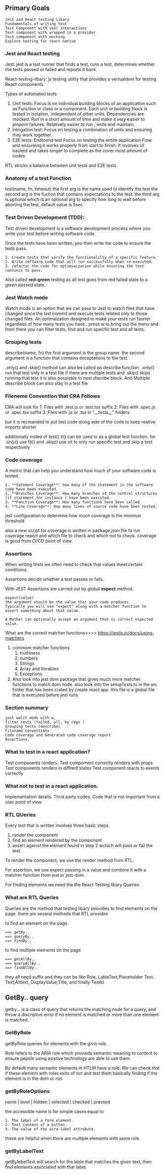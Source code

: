 ## Primary Goals

    Jest and React testing libary
    Fundamentals of writing test
    Test Component with user interactions
    Test component with wrapped in a provider
    Test component with mocking
    Explore testing for react native

### Jest and React testing

Jest: jest is a test runner that finds a test, runs a test, determines whether the tests passed or failed and reports it back.

React-testing-libary: js testing utility that provides a vertualdom for testing React components

Types of automated tests

1. Unit tests: Focus is on individual building blocks of an application such as Function or class or a component. Each unit or building block is tested in isolation, independent of other units. Dependencies are mocked. Run in a short amount of time and make it very easier to pinpont failures. Relatively easier to run , write and maintain.
2. Intrigation test: Focus on testing a combination of units and ensuring they work together.
3. E2E tests: Endtoend test Focus on testing the entire application Flow and ensureing it works properly from start to finish. It involves UI backed and takes longer to complete as the cover most amount of codes

RTL stricks a balance between unit tests and E2E tests

### Anatomy of a test Function

test(name, fn, timeout)
the first arg is the name used to identify the test
the second arg is the fuction that contains expectations to the test.
the third arg is optional which is an optional arg to specify how long to wait before aborting the test, default value is 5sec

### Test Driven Development (TDD):

Test driven development is a software development process where you write your test before writing software code.

Once the tests have been written, you then write the code to ensure the tests pass.

    1. Create tests that varify the functionalilty of a specific feature.
    2. Write software code that will run successfully when re-executed.
    3. refactor the code for optimsaization while ensuring the test contunis to pass.

Also called **red-green** testing as all test goes from red failed state to a green passed state.

### Jest Watch mode

Watch mode is an option that we can pass to Jest to watch files that have changed since the last commit and execute tests related only to those changed files.
An optimaization designed to make your tests run fasrter regardless of how many tests you have .
press w to bring out the menu and from there you can filter tests, find and run specific test and all tests.

### Grouping tests

describe(name, fn)
the first argument is the group name.
the second argument is a function that contains exceptations to the test.

.only() and .skip() method can also be called on describe function.
.only() run that test only in a test file if there are multiple tests and .skip() skips running that test
it is also possiable to nest discribe block.
And Multiple describe block can also stay in a test file

### Fileneme Convention that CRA Follows

CRA will look for 1. Files with .test.js or .test.tsx suffix 2. Files with .spec.js or .spec.tsx suffix 3. Files with .js or .tsx in "\_\_tests\_\_" folders

but it is recmanded to put test code along side of the code to keep reative imports shorter

additionally insted of test() it() can be used to as a global test function. for .only() use fit() and .skip() use xit to only run specific test and skip a test respectively

### Code coverage

A metric that can help you understand how much of your software code is tested .

    1. **Satement Coverage**: how many of the statement in the software code have been executed.
    2. **Branches Coverage**: How many branches of the control structures (if statement for instance ) have been executed.
    3. **Function Coverage**: How many functions have been called
    4. **Line Coverage**: How many lines of source code have been tested.

jest configuration to determine how much coverage is the minimun threshold

also a new script for coverage is written in package.json file to run coverage report and which file to check and which not to check.
coverage is good from CI/CD point of view.

### Assertions

When writing tests we often need to check that values meet certain conditions.

Assertions decide whether a test passes or fails.

With JEST Assertions are carried out by global **expect** method.

    expect(value)
    the argument should be the value that your code produces.
    Typically you will use "expect" along with a matcher function to assert something about that value.

    A Mather can optionally accept an argument that is correct expected value.

What are the correct matcher functions>>>> https://jestjs.io/docs/using-matchers

1.  commom matcher functions
    1. truthiness
    2. numbers
    3. Strings
    4. Array and Iterables
    5. Exceptions
2.  Also look into jest dom package that gives much more matcher functions to match dom node. also look into the setupTests.ts in the src folder that has been crated by create react app. this file is a global file that is executed before jest runs.

### Section summary

    jest watch mode with w,
    filter tests (failed, all, by regx )
    Grouping tests (describe)
    Filename conventions
    Code coverage and Generated code coverage report
    Assertions.

### What to test in a react application?

Test components renders.
Test compoment correctly renders with props
Test components renders in diffrent states
Test component reacts to events correctly

### What not to test in a react application.

Implementation details.
Thrid party codes.
Code that is not important from a user point of view

### RTL QUeries

Every test that is written involves three basic steps.

1. render the component
2. find an element rendered by the component
3. assert against the element found in step 2 wchich will pass or fail the test.

To render the component, we use the render method from RTL.

For assertion, we use expect passing in a value and combine it with a matcher function from jest or jest-dom.

For finding elements we need the the React Testing libary Queries

### What are RTL Queries

Queries are the method that testing libary peovides to find elements on the page.
there are sevaral methods that RTL provides

to find an element on the page.

    ==> getBy..
    ==> queryBy..
    ==> findBy..

to find multiple elements on the page

    ==> getAllBy..
    ==> queryAllBy..
    ==> findAllBy..

they all need suffix and they can be like Role, LableText,Placeholder Text, Text,Alttext, DisplayValue,Title, and finally TestId

## GetBy.. query

getby... is a class of query that returns the matching node for a query, and throw a discriptive error if no element is matched or more than one element is matched.

### GetByRole

getByRole queries for elements with the givin role.

Role refers to the ARIA role which provieds semantic meaning to content to ensure pepole using asistive technology are able to use them.

By default many semantic elements in HTLM have a role.
We can check that if these element with roles exits of not and test them
basically finding if the element is in the dom or not.

### getByRoleOptions

name | level | hidden | selected | checked | pressed

the accessible name is for simple cases equal to

    1. The label of a form element.
    2. Text content of a button.
    3. The value of the aira-label attrubute.

these are helpful when there are multiple elements with same role.

### getByLabelText

getBylebelText will search for the lable that matches the given text, then find elements associated with that label.
